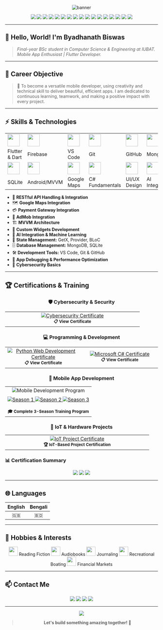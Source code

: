 <!-- Profile Banner -->
<p align="center">
  <img src="https://capsule-render.vercel.app/api?type=waving&color=0:00c6ff,100:0072ff&height=180&section=header&text=Byadhanath%20Biswas%20🚀&fontSize=45&fontAlignY=40&fontColor=ffffff" alt="banner"/>
</p>

<p align="center">
  <img src="https://img.shields.io/badge/Flutter-%2302569B.svg?logo=flutter&logoColor=white" />
  <img src="https://img.shields.io/badge/Firebase-%23FFA611.svg?logo=firebase&logoColor=white" />
  <img src="https://img.shields.io/badge/REST_API-%23FF6B35.svg?logo=api&logoColor=white" />
  <img src="https://img.shields.io/badge/VS_Code-%23007ACC.svg?logo=visualstudiocode&logoColor=white" />
  <img src="https://img.shields.io/badge/Git-%23f34f29.svg?logo=git&logoColor=white" />
  <img src="https://img.shields.io/badge/GitHub-%23181717.svg?logo=github&logoColor=white" />
  <img src="https://img.shields.io/badge/API_Integration-%234CAF50.svg?logo=api&logoColor=white" />
  <img src="https://img.shields.io/badge/Google_Maps-%234285F4.svg?logo=googlemaps&logoColor=white" />
  <img src="https://img.shields.io/badge/Payment_Gateway-%2300D4AA.svg?logo=stripe&logoColor=white" />
  <img src="https://img.shields.io/badge/AdMob-%23EA4335.svg?logo=googleadmob&logoColor=white" />
  <img src="https://img.shields.io/badge/MVVM-%236DB33F.svg?logo=android&logoColor=white" />
  <img src="https://img.shields.io/badge/MongoDB-%2347A248.svg?logo=mongodb&logoColor=white" />
  <img src="https://img.shields.io/badge/SQLite-%23003B57.svg?logo=sqlite&logoColor=white" />
  <img src="https://img.shields.io/badge/AI_Integration-%23FF6F00.svg?logo=tensorflow&logoColor=white" />
  <img src="https://img.shields.io/badge/GetX-%238E24AA.svg?logo=flutter&logoColor=white" />
  <img src="https://img.shields.io/badge/Provider-%23007ACC.svg?logo=flutter&logoColor=white" />
  <img src="https://img.shields.io/badge/BLoC-%23FF5722.svg?logo=flutter&logoColor=white" />

---

## 👋 Hello, World! I'm **Byadhanath Biswas**
> *Final-year BSc student in Computer Science & Engineering at IUBAT. Mobile App Enthusiast | Flutter Developer.*

---

## 🎯 **Career Objective**
> 🚀 To become a versatile mobile developer, using creativity and technical skill to deliver beautiful, efficient apps. I am dedicated to continuous learning, teamwork, and making a positive impact with every project.

---

## ⚡ **Skills & Technologies**

<table>
  <tr>
    <td><img src="https://cdn.jsdelivr.net/gh/devicons/devicon/icons/flutter/flutter-original.svg" width="40"/></td>
    <td><img src="https://cdn.jsdelivr.net/gh/devicons/devicon/icons/firebase/firebase-plain.svg" width="40"/></td>
    <td><img src="https://cdn.jsdelivr.net/gh/devicons/devicon/icons/vscode/vscode-original.svg" width="40"/></td>
    <td><img src="https://cdn.jsdelivr.net/gh/devicons/devicon/icons/git/git-original.svg" width="40"/></td>
    <td><img src="https://cdn.jsdelivr.net/gh/devicons/devicon/icons/github/github-original.svg" width="40"/></td>
    <td><img src="https://cdn.jsdelivr.net/gh/devicons/devicon/icons/mongodb/mongodb-original.svg" width="40"/></td>
  </tr>
  <tr>
    <td>Flutter & Dart</td>
    <td>Firebase</td>
    <td>VS Code</td>
    <td>Git</td>
    <td>GitHub</td>
    <td>MongoDB</td>
  </tr>
  <tr>
    <td><img src="https://cdn.jsdelivr.net/gh/devicons/devicon/icons/sqlite/sqlite-original.svg" width="40"/></td>
    <td><img src="https://cdn.jsdelivr.net/gh/devicons/devicon/icons/android/android-original.svg" width="40"/></td>
    <td><img src="https://cdn.jsdelivr.net/gh/devicons/devicon/icons/google/google-original.svg" width="40"/></td>
    <td><img src="https://cdn.jsdelivr.net/gh/devicons/devicon/icons/csharp/csharp-original.svg" width="40"/></td>
    <td><img src="https://cdn.jsdelivr.net/gh/devicons/devicon/icons/figma/figma-original.svg" width="40"/></td>
    <td><img src="https://img.icons8.com/color/48/artificial-intelligence.png" width="40"/></td>
  </tr>
  <tr>
    <td>SQLite</td>
    <td>Android/MVVM</td>
    <td>Google Maps</td>
    <td>C# Fundamentals</td>
    <td>UI/UX Design</td>
    <td>AI Integration</td>
  </tr>
</table>

<ul>
  <li>🔌 <strong>RESTful API Handling & Integration</strong></li>
  <li>🗺️ <strong>Google Maps Integration</strong></li>
  <li>💳 <strong>Payment Gateway Integration</strong></li>
  <li>📱 <strong>AdMob Integration</strong></li>
  <li>🏗️ <strong>MVVM Architecture</strong></li>
  <li>🧩 <strong>Custom Widgets Development</strong></li>
  <li>🤖 <strong>AI Integration & Machine Learning</strong></li>
  <li>🔄 <strong>State Management:</strong> GetX, Provider, BLoC</li>
  <li>🗄️ <strong>Database Management:</strong> MongoDB, SQLite</li>
  <li>🛠️ <strong>Development Tools:</strong> VS Code, Git & GitHub</li>
  <li>🐛 <strong>App Debugging & Performance Optimization</strong></li>
  <li>🔐 <strong>Cybersecurity Basics</strong></li>
</ul>

---

## 🏆 **Certifications & Training**

<div align="center">

### 🛡️ **Cybersecurity & Security**
<table>
  <tr>
    <td align="center" width="50%">
      <a href="./Certificate/1.pdf" target="_blank">
        <img src="https://img.shields.io/badge/Fundamentals%20of%20Cybersecurity-Ostad-FF6B35?style=for-the-badge&logo=security&logoColor=white" alt="Cybersecurity Certificate"/>
      </a>
      <br/><sub><b>📋 View Certificate</b></sub>
    </td>
  </tr>
</table>

### 💻 **Programming & Development**
<table>
  <tr>
    <td align="center" width="50%">
      <a href="./Certificate/2.pdf" target="_blank">
        <img src="https://img.shields.io/badge/Fundamentals%20of%20Python%20for%20Web%20Development-Ostad-3776AB?style=for-the-badge&logo=python&logoColor=white" alt="Python Web Development Certificate"/>
      </a>
      <br/><sub><b>📋 View Certificate</b></sub>
    </td>
    <td align="center" width="50%">
      <a href="./Certificate/Microsoft.pdf" target="_blank">
        <img src="https://img.shields.io/badge/Foundational%20C%23%20with%20Microsoft-Microsoft-239120?style=for-the-badge&logo=microsoft&logoColor=white" alt="Microsoft C# Certificate"/>
      </a>
      <br/><sub><b>📋 View Certificate</b></sub>
    </td>
  </tr>
</table>

### 📱 **Mobile App Development**
<table>
  <tr>
    <td align="center">
      <img src="https://img.shields.io/badge/Mobile%20App%20Development%20Program-Bongo%20Academy-00C851?style=for-the-badge&logo=android&logoColor=white" alt="Mobile Development Program"/>
      <br/>
      <div style="margin-top: 10px;">
        <a href="./Certificate/3.pdf" target="_blank">
          <img src="https://img.shields.io/badge/Season%201-Certificate-4CAF50?style=flat-square&logo=google-play&logoColor=white" alt="Season 1"/>
        </a>
        <a href="./Certificate/4.pdf" target="_blank">
          <img src="https://img.shields.io/badge/Season%202-Certificate-2196F3?style=flat-square&logo=google-play&logoColor=white" alt="Season 2"/>
        </a>
        <a href="./Certificate/5.pdf" target="_blank">
          <img src="https://img.shields.io/badge/Season%203-Certificate-9C27B0?style=flat-square&logo=google-play&logoColor=white" alt="Season 3"/>
        </a>
      </div>
      <br/><sub><b>🎓 Complete 3-Season Training Program</b></sub>
    </td>
  </tr>
</table>

### 🔧 **IoT & Hardware Projects**
<table>
  <tr>
    <td align="center" width="50%">
      <a href="./Certificate/IOT.pdf" target="_blank">
        <img src="https://img.shields.io/badge/IUBAT%20IGNITRON%2025.1-IoT%20Innovation%20Challenge-FF5722?style=for-the-badge&logo=raspberry-pi&logoColor=white" alt="IoT Project Certificate"/>
      </a>
      <br/><sub><b>🏆 IoT-Based Project Certification</b></sub>
    </td>
  </tr>
</table>

</div>

### 📊 **Certification Summary**
<div align="center">
  <img src="https://img.shields.io/badge/Total%20Certifications-5-gold?style=for-the-badge&logo=certificate&logoColor=white" />
  <img src="https://img.shields.io/badge/Training%20Hours-200%2B-blue?style=for-the-badge&logo=clock&logoColor=white" />
  <img src="https://img.shields.io/badge/Specialization-Mobile%20%26%20Web%20Development-green?style=for-the-badge&logo=code&logoColor=white" />
</div>

---

## 🌐 **Languages**

| English | Bengali |
|:-------:|:-------:|
| 🇬🇧     | 🇧🇩     |

---

## 🎨 **Hobbies & Interests**
<div align="center">
  <img src="https://img.icons8.com/color/48/000000/book.png" width="30"/> Reading Fiction
  <img src="https://img.icons8.com/color/48/000000/headphones.png" width="30"/> Audiobooks
  <img src="https://img.icons8.com/color/48/000000/journal.png" width="30"/> Journaling
  <img src="https://img.icons8.com/color/48/000000/yacht.png" width="30"/> Recreational Boating
  <img src="https://img.icons8.com/color/48/000000/stocks.png" width="30"/> Financial Markets
</div>

---

## 📫 **Contact Me**

<p align="center">
  <a href="mailto:biswasbri9@gmail.com"><img src="https://img.shields.io/badge/Email-biswasbri9@gmail.com-blue?logo=gmail&logoColor=white" /></a>
  <a href="tel:+8801765156235"><img src="https://img.shields.io/badge/Phone-%2B8801765156235-green?logo=whatsapp&logoColor=white" /></a>
  <a href="https://www.linkedin.com/feed/?trk=guest_homepage-basic_nav-header-signin"><img src="https://img.shields.io/badge/Portfolio-Visit-orange?logo=google-chrome&logoColor=white" /></a>
  <img src="https://img.shields.io/badge/Location-Gazipur%2C%20Dhaka-red?logo=google-maps&logoColor=white" />
</p>

---

<p align="center">
  <img src="https://capsule-render.vercel.app/api?type=waving&color=0:00c6ff,100:0072ff&height=120&section=footer"/>
</p>

> <p align="center"><b>Let's build something amazing together! 🚀</b></p>